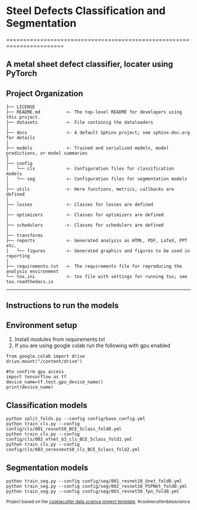 # Steel Defects Classification and Segmentation
=======================================================================

## A metal sheet defect classifier, locater using PyTorch

Project Organization
------------

    ├── LICENSE
    ├── README.md          <- The top-level README for developers using this project.
    ├── datasets           <- File containig the dataloaders
    │
    ├── docs               <- A default Sphinx project; see sphinx-doc.org for details
    │
    ├── models             <- Trained and serialized models, model predictions, or model summaries
    │
    ├── config             
    │   └── cls            <- Configuration files for classification models
    │   └── seg            <- Configuration files for segmentation models
    │
    ├── utils              <- Here functions, metrics, callbacks are defined
    │
    ├── losses             <- Classes for losses are defined
    │
    ├── optimizers         <- Classes for optimizers are defined
    │
    ├── schedulers         <- Classes for schedulers are defined
    │
    ├── transforms 
    ├── reports            <- Generated analysis as HTML, PDF, LaTeX, PPT etc.
    │   └── figures        <- Generated graphics and figures to be used in reporting
    │
    ├── requirements.txt   <- The requirements file for reproducing the analysis environment
    └── tox.ini            <- tox file with settings for running tox; see tox.readthedocs.io


--------
## Instructions to run the models
Environment setup
------------
1. Install modules from requirements.txt
2. If you are using google colab run the following with gpu enabled
```
from google.colab import drive
drive.mount("/content/drive")

#to confirm gpu access
import tensorflow as tf
device_name=tf.test.gpu_device_name()
print(device_name)
```
Classification models
------------
```
python split_folds.py --config config/base_config.yml
python train_cls.py --config config/cls/001_resnet50_BCE_5class_fold0.yml
python train_cls.py --config config/cls/002_efnet_b3_cls_BCE_5class_fold1.yml
python train_cls.py --config config/cls/003_seresnext50_cls_BCE_5class_fold2.yml
```

Segmentation models
------------
```
python train_seg.py --config config/seg/001_resnet18_Unet_fold0.yml
python train_seg.py --config config/seg/002_resnet18_PSPNet_fold0.yml
python train_seg.py --config config/seg/003_resnet50_fpn_fold0.yml
```

<p><small>Project based on the <a target="_blank" href="https://drivendata.github.io/cookiecutter-data-science/">cookiecutter data science project template</a>. #cookiecutterdatascience</small></p>
